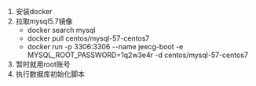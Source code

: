 1. 安装docker
2. 拉取mysql5.7镜像
    * docker search mysql
    * docker pull centos/mysql-57-centos7
    * docker run -p 3306:3306 --name jeecg-boot -e MYSQL_ROOT_PASSWORD=1q2w3e4r -d centos/mysql-57-centos7
3. 暂时就用root账号
4. 执行数据库初始化脚本